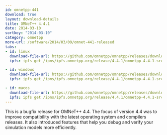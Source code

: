 ```yaml
---
id: omnetpp-441
download: true
layout: download-details
title: OMNeT++ 4.4.1
date: 2014-03-10
sortkey: "2014-03-10"
category: omnetpp
more-url: /software/2014/03/09/omnet-441-released
tabs:
- id: linux
  download-file-url: https://github.com/omnetpp/omnetpp/releases/download/omnetpp-4.4.1/omnetpp-4.4.1-src.tgz
  ipfs: ipfs get /ipns/ipfs.omnetpp.org/release/4.4.1/omnetpp-4.4.1-src.tgz

- id: windows
  download-file-url: https://github.com/omnetpp/omnetpp/releases/download/omnetpp-4.4.1/omnetpp-4.4.1-src-windows.zip
  ipfs: ipfs get /ipns/ipfs.omnetpp.org/release/4.4.1/omnetpp-4.4.1-src-windows.zip

- id: macos
  download-file-url: https://github.com/omnetpp/omnetpp/releases/download/omnetpp-4.4.1/omnetpp-4.4.1-src.tgz
  ipfs: ipfs get /ipns/ipfs.omnetpp.org/release/4.4.1/omnetpp-4.4.1-src.tgz
---
```


This is a bugfix release for OMNeT++ 4.4. The focus of version 4.4 was to
improve compatibility with the latest operating system and compilers releases.
It also introduced features that help you debug and verify your simulation
models more efficiently.
